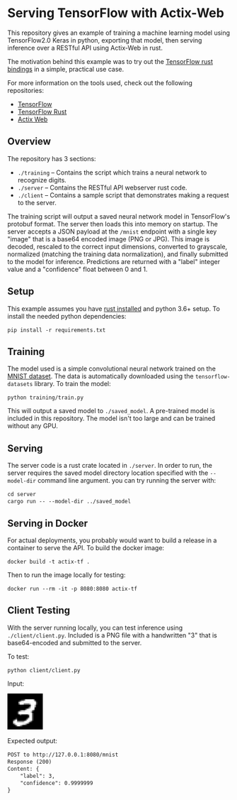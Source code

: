 # Serving TensorFlow with Actix-Web

This repository gives an example of training a machine learning model using TensorFlow2.0 Keras in python, exporting that model, then serving inference over a RESTful API using Actix-Web in rust.


The motivation behind this example was to try out the [TensorFlow rust bindings](https://github.com/tensorflow/rust) in a simple, practical use case.


For more information on the tools used, check out the following repositories:
* [TensorFlow](https://github.com/tensorflow/tensorflow)
* [TensorFlow Rust](https://github.com/tensorflow/rust)
* [Actix Web](https://github.com/actix/actix-web)


## Overview
The repository has 3 sections:
* `./training` – Contains the script which trains a neural network to recognize digits.
* `./server` – Contains the RESTful API webserver rust code.
* `./client` – Contains a sample script that demonstrates making a request to the server.

The training script will output a saved neural network model in TensorFlow's protobuf format. The server then loads this into memory on startup. The server accepts a JSON payload at the `/mnist` endpoint with a single key "image" that is a base64 encoded image (PNG or JPG). This image is decoded, rescaled to the correct input dimensions, converted to grayscale, normalized (matching the training data normalization), and finally submitted to the model for inference. Predictions are returned with a "label" integer value and a "confidence" float between 0 and 1.

## Setup
This example assumes you have [rust installed](https://www.rust-lang.org/tools/install) and python 3.6+ setup. To install the needed python dependencies:
```
pip install -r requirements.txt
```

## Training
The model used is a simple convolutional neural network trained on the [MNIST dataset](http://yann.lecun.com/exdb/mnist/). The data is automatically downloaded using the `tensorflow-datasets` library. To train the model:
```
python training/train.py
```
This will output a saved model to `./saved_model`. A pre-trained model is included in this repository. The model isn't too large and can be trained without any GPU.

## Serving
The server code is a rust crate located in `./server`. In order to run, the server requires the saved model directory location specified with the `--model-dir` command line argument. you can try running the server with:
```
cd server
cargo run -- --model-dir ../saved_model
```

## Serving in Docker
For actual deployments, you probably would want to build a release in a container to serve the API. To build the docker image:
```
docker build -t actix-tf .
```
Then to run the image locally for testing:
```
docker run --rm -it -p 8080:8080 actix-tf
```

## Client Testing
With the server running locally, you can test inference using `./client/client.py`. Included is a PNG file with a handwritten "3" that is base64-encoded and submitted to the server.

To test:
```
python client/client.py
```

Input:

<img src="client/test_image_3.png" width="80">

Expected output:
```
POST to http://127.0.0.1:8080/mnist
Response (200)
Content: {
    "label": 3,
    "confidence": 0.9999999
}
```
